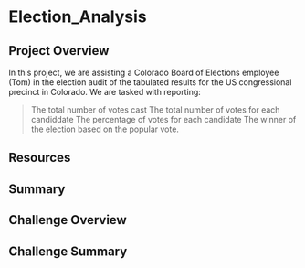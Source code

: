 # Election_Analysis

## Project Overview
In this project, we are assisting a Colorado Board of Elections employee (Tom) in the election audit of the tabulated results for the US congressional precinct in Colorado. 
We are tasked with reporting:
>The total number of votes cast
The total number of votes for each candiddate
The percentage of votes for each candidate
The winner of the election based on the popular vote.

## Resources

## Summary

## Challenge Overview

## Challenge Summary
